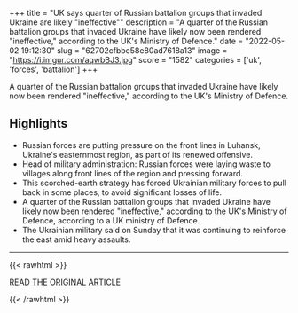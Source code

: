 +++
title = "UK says quarter of Russian battalion groups that invaded Ukraine are likely \"ineffective\""
description = "A quarter of the Russian battalion groups that invaded Ukraine have likely now been rendered \"ineffective,\" according to the UK's Ministry of Defence."
date = "2022-05-02 19:12:30"
slug = "62702cfbbe58e80ad7618a13"
image = "https://i.imgur.com/aqwbBJ3.jpg"
score = "1582"
categories = ['uk', 'forces', 'battalion']
+++

A quarter of the Russian battalion groups that invaded Ukraine have likely now been rendered \"ineffective,\" according to the UK's Ministry of Defence.

## Highlights

- Russian forces are putting pressure on the front lines in Luhansk, Ukraine's easternmost region, as part of its renewed offensive.
- Head of military administration: Russian forces were laying waste to villages along front lines of the region and pressing forward.
- This scorched-earth strategy has forced Ukrainian military forces to pull back in some places, to avoid significant losses of life.
- A quarter of the Russian battalion groups that invaded Ukraine have likely now been rendered "ineffective," according to the UK's Ministry of Defence, according to a UK ministry of Defence.
- The Ukrainian military said on Sunday that it was continuing to reinforce the east amid heavy assaults.

---

{{< rawhtml >}}
  <p class="article-category">
    <a target="_blank" href="https://edition.cnn.com/europe/live-news/russia-ukraine-war-news-05-02-22/h_1116bc45bee74ae652363895ff85ffe9">READ THE ORIGINAL ARTICLE</a>
  </p>
{{< /rawhtml >}}
